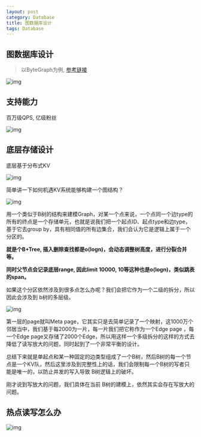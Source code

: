 ```yaml
---
layout: post
category: Database
title: 图数据库设计
tags: Database
---
```


## 图数据库设计

> 以ByteGraph为例, [参考链接](https://www.modb.pro/db/85661)
>



![img](https://oss-emcsprod-public.modb.pro/wechatSpider/modb_20210721_8915aa0c-e9c9-11eb-a1a6-00163e068ecd.png)

## 支持能力

百万级QPS,  亿级粉丝

![img](https://cdn.jsdelivr.net/gh/mafulong/mdPic@vv3/v3/20211230230926.png)

## 底层存储设计

底层基于分布式KV

![img](https://oss-emcsprod-public.modb.pro/wechatSpider/modb_20210721_89c500ce-e9c9-11eb-a1a6-00163e068ecd.png)

简单讲一下如何机遇KV系统能够构建一个图结构？

![img](https://oss-emcsprod-public.modb.pro/wechatSpider/modb_20210721_89e5a554-e9c9-11eb-a1a6-00163e068ecd.png)

用一个类似于B树的结构来建模Graph，对某一个点来说，一个点同一个边type的所有的终点是一个存储单元，也就是说我们把一个起点ID、起点type和边type，基于它去group by，具有相同值的所有边集合，我们会认为它是逻辑上属于一个分区的。



**就是个B+Tree, 插入删除查找都是o(logn)，会动态调整树高度，进行分裂合并等。**

**同时父节点会记录底层range, 因此limit 10000, 10等这种也是o(logn)，类似跳表的span。**



如果这个分区依然涉及到很多点怎么办呢？我们会把它作为一个二级的拆分，所以因此会涉及到 b树的多层级。

![img](https://oss-emcsprod-public.modb.pro/wechatSpider/modb_20210721_8a187ae2-e9c9-11eb-a1a6-00163e068ecd.png)

第一层的page就叫Meta page，它其实只是去简单记录了一个映射，这1000万个邻居当中，我们基于每2000为一片，每一片我们把它称作为一个Edge page ，每一个Edge page又存储了2000个Edge，所以用这样一个多级拆分的这样的方式去降低了读写放大的问题，同时起到了一个非常平衡的设计。



总结下来就是单起点和某一种固定的边类型组成了一个B树，然后B树的每一个节点是一个KV队，然后这里涉及到完整性上的话，我们会限制每一个B树的写者只能是唯一的，以防止并发的写入导致 B树逻辑上的破坏。



刚才说到写放大的问题，我们具体在当前 B树的建模上，依然其实会存在写放大的问题。



## 热点读写怎么办

![img](https://oss-emcsprod-public.modb.pro/wechatSpider/modb_20210721_8b0562f8-e9c9-11eb-a1a6-00163e068ecd.png)